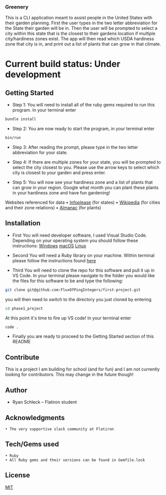 ### Greenery

This is a CLI application meant to assist people in the United States with their garden planning.  First the user types in the two letter abbreviation for the State their garden will be in.  Then the user will be prompted to select a city within this state that is the closest to their gardens location if multiple city/hardiness zones exist.  The app will then read which USDA hardiness zone that city is in, and print out a list of plants that can grow in that climate.

# Current build status:  Under development



## Getting Started

* Step 1:
You will need to install all of the ruby gems required to run this program.  In your terminal enter
```bash
bundle install
```

* Step 2:
You are now ready to start the program, in your terminal enter
```bash
bin/run
```

* Step 3:
After reading the prompt, please type in the two letter abbreviation for your state.

* Step 4:
If there are multiple zones for your state, you will be prompted to select the city closest to you.  Please use the arrow keys to select which city is closest to your garden and press enter.

* Step 5:
You will now see your hardiness zone and a list of plants that can grow in your region.  Google what month you can plant these plants in your hardiness zone and have fun gardening!

Websites referenced for data
    • [Infoplease](https://www.infoplease.com/us/postal-information/state-abbreviations-and-state-postal-codes) (for states)
    • [Wikipedia](https://en.wikipedia.org/wiki/Hardiness_zone#USDA_hardiness_zones) (for cities and their zone relations)
    • [Almanac](https://www.almanac.com/plants/hardiness/2) (for plants)

## Installation

* First
You will need developer software, I used Visual Studio Code.  Depending on your operating system you should follow these instructions:
[Windows](https://code.visualstudio.com/docs/setup/windows)
[macOS](https://code.visualstudio.com/docs/setup/mac)
[Linux](https://code.visualstudio.com/docs/setup/linux)

* Second
You will need a Ruby library on your machine.  Within terminal please follow the instructions found [here](https://stackify.com/install-ruby-on-ubuntu-everything-you-need-to-get-going/)

* Third
You will need to clone the repo for this software and pull it up in VS Code.  In your terminal please navigate to the folder you would like the files for this software to be and type the following:
```bash
git clone git@github.com:FluxOfPingIntegers/first-project.git
```
you will then need to switch to the directory you just cloned by entering
```bash
cd phase1_project
```
At this point it's time to fire up VS code!  In your terminal enter
```bash
code .
```

* Finally
you are ready to proceed to the Getting Started section of this README

## Contribute
  This is a project I am building for school (and for fun) and I am not currently looking for contributors.  This may change in the future though!

## Author
-  Ryan Schleck – Flatiron student

## Acknowledgments

    • The very supportive slack community at Flatiron

## Tech/Gems used
    • Ruby
    • All Ruby gems and their versions can be found in Gemfile.lock


## License
[MIT](https://choosealicense.com/licenses/mit/)